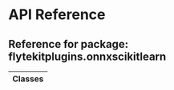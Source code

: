 # API Reference

## Reference for package: flytekitplugins.onnxscikitlearn

| Classes  |
| :------------- |
